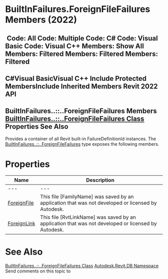 # BuiltInFailures.ForeignFileFailures Members (2022)

﻿
 Code: All Code: Multiple Code: C# Code: Visual Basic Code: Visual C++  Members: Show All Members: Filtered Members: Filtered Members: Filtered   
---  
C#Visual BasicVisual C++
Include Protected MembersInclude Inherited Members
Revit 2022 API  
---  
BuiltInFailures..::..ForeignFileFailures Members  
[BuiltInFailures..::..ForeignFileFailures Class](791a554f-8351-ef61-ca4a-e05e1bc76e72.md "BuiltInFailures.ForeignFileFailures Class") Properties See Also  
---  
Provides a container of all Revit built-in FailureDefinitionId instances.
The [BuiltInFailures..::..ForeignFileFailures](791a554f-8351-ef61-ca4a-e05e1bc76e72.md "BuiltInFailures.ForeignFileFailures Class") type exposes the following members.
# Properties
| Name | Description |
| --- | --- |
| --- | --- | --- |
| [ForeignFile](bae54f52-dcfb-077a-af38-25d7a9aa027d.md "ForeignFile Property") | This file [FamilyName] was saved by an application that was not developed or licensed by Autodesk. |
| [ForeignLink](30117f7a-b65c-cdb5-e6f0-e29a81051207.md "ForeignLink Property") | This file [RvtLinkName] was saved by an application that was not developed or licensed by Autodesk. |

# See Also
[BuiltInFailures..::..ForeignFileFailures Class](791a554f-8351-ef61-ca4a-e05e1bc76e72.md "BuiltInFailures.ForeignFileFailures Class")
[Autodesk.Revit.DB Namespace](87546ba7-461b-c646-cbb1-2cb8f5bff8b2.md "Autodesk.Revit.DB Namespace")
Send comments on this topic to 